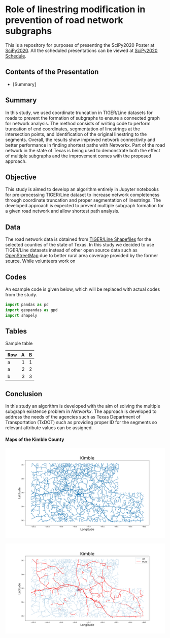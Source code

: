 # Role of linestring modification in prevention of road network subgraphs
This is a repository for purposes of presenting the SciPy2020 Poster at [SciPy2020](https://www.scipy2020.scipy.org). All the scheduled presentations can be viewed at [SciPy2020 Schedule](https://na.eventscloud.com/ehome/487022?&t=d2917a15274e1daf79d80a4253f01e7a).


## Contents of the Presentation
* [Summary]


## Summary
In this study, we used coordinate truncation in TIGER/Line datasets for roads to prevent the formation of subgraphs to ensure a connected graph for network analysis. The method consists of writing code to perform truncation of end coordinates, segmentation of linestrings at the intersection points, and identification of the original linestring to the segments. Overall, the results show improved network connectivity and better performance in finding shortest paths with Networkx. Part of the road network in the state of Texas is being used to demonstrate both the effect of multiple subgraphs and the improvement comes with the proposed approach.

## Objective
This study is aimed to develop an algorithm entirely in Jupyter notebooks for pre-processing TIGER/Line dataset to increase network completeness through coordinate truncation and proper segmentation of linestrings.  The developed approach is expected to prevent multiple subgraph formation for a given road network and allow shortest path analysis.  

## Data

The road network data is obtained from [TIGER/Line Shapefiles](https://www.census.gov/cgi-bin/geo/shapefiles/index.php?year=2019&layergroup=Roads) for the selected counties of the state of Texas. In this study we decided to use TIGER/Line datasets instead of other open source data such as [OpenStreetMap](https://download.geofabrik.de/index.html) due to better rural area coverage provided by the former source. While volunteers work on 

## Codes

An example code is given below, which will be replaced with actual codes from the study.
```python
import pandas as pd
import geopandas as gpd
import shapely
```

## Tables

Sample table

| Row  |    A |    B |
| :--- | ---: | ---: |
| a    |    1 |    1 |
| a    |    2 |    2 |
| b    |    3 |    3 |

## Conclusion

 In this study an algorithm is developed with the aim of solving the multiple subgraph existence problem in *Networkx*. The approach is developed to address the needs of the agencies such as Texas Department of Transportation (TxDOT) such as providing proper ID for the segments so relevant attribute values can be assigned.    



#### Maps of the Kimble County

![A-Kimble](img/A-Kimble.png)

![B-Kimble](img/B-Kimblemulti.png)
